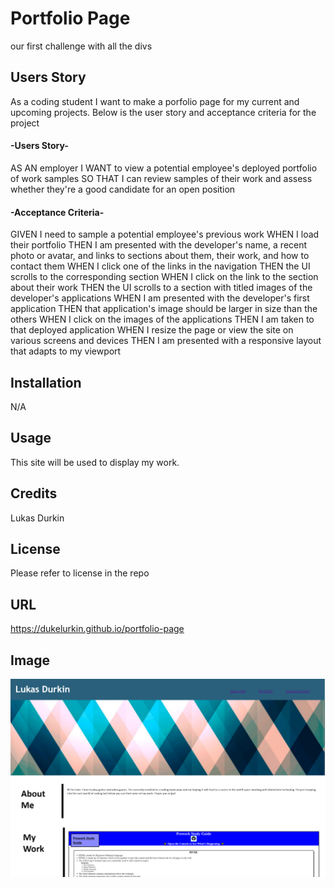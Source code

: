 # Portfolio Page
our first challenge with all the divs




## Users Story
As a coding student I want to make a porfolio page for my current and upcoming projects. 
Below is the user story and acceptance criteria for the project

#### -Users Story-
AS AN employer
I WANT to view a potential employee's deployed portfolio of work samples
SO THAT I can review samples of their work and assess whether they're a good candidate for an open position

#### -Acceptance Criteria-

GIVEN I need to sample a potential employee's previous work
WHEN I load their portfolio
THEN I am presented with the developer's name, a recent photo or avatar, and links to sections about them, their work, and how to contact them
WHEN I click one of the links in the navigation
THEN the UI scrolls to the corresponding section
WHEN I click on the link to the section about their work
THEN the UI scrolls to a section with titled images of the developer's applications
WHEN I am presented with the developer's first application
THEN that application's image should be larger in size than the others
WHEN I click on the images of the applications
THEN I am taken to that deployed application
WHEN I resize the page or view the site on various screens and devices
THEN I am presented with a responsive layout that adapts to my viewport




## Installation

N/A

## Usage

This site will be used to display my work.

## Credits

Lukas Durkin

## License
Please refer to license in the repo

## URL
https://dukelurkin.github.io/portfolio-page

## Image
![image](./assets/images/portfolio-page-image.png)

